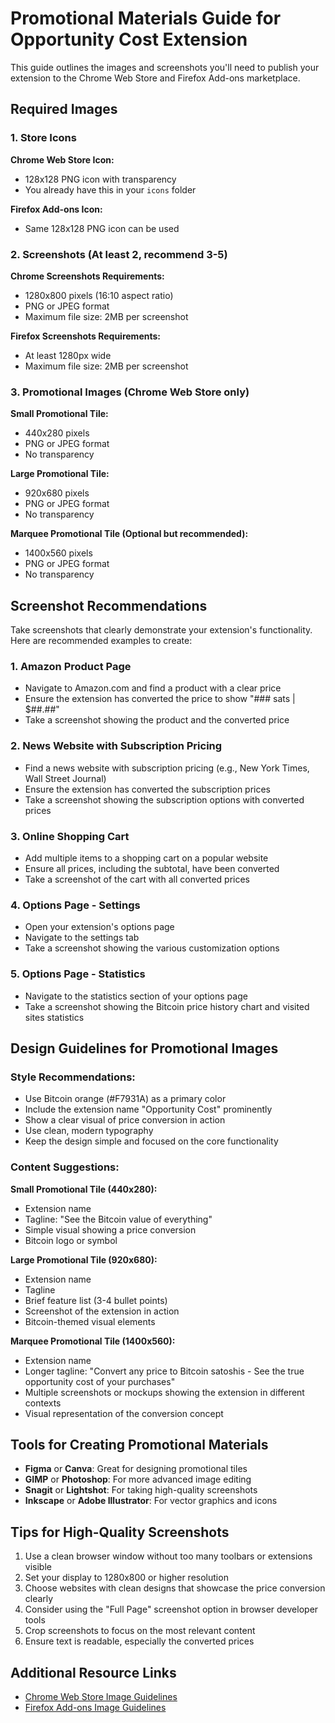 # Promotional Materials Guide for Opportunity Cost Extension

This guide outlines the images and screenshots you'll need to publish your extension to the Chrome Web Store and Firefox Add-ons marketplace.

## Required Images

### 1. Store Icons

**Chrome Web Store Icon:**
- 128x128 PNG icon with transparency
- You already have this in your `icons` folder

**Firefox Add-ons Icon:**
- Same 128x128 PNG icon can be used

### 2. Screenshots (At least 2, recommend 3-5)

**Chrome Screenshots Requirements:**
- 1280x800 pixels (16:10 aspect ratio)
- PNG or JPEG format
- Maximum file size: 2MB per screenshot

**Firefox Screenshots Requirements:**
- At least 1280px wide
- Maximum file size: 2MB per screenshot

### 3. Promotional Images (Chrome Web Store only)

**Small Promotional Tile:**
- 440x280 pixels
- PNG or JPEG format
- No transparency

**Large Promotional Tile:**
- 920x680 pixels
- PNG or JPEG format
- No transparency

**Marquee Promotional Tile (Optional but recommended):**
- 1400x560 pixels
- PNG or JPEG format
- No transparency

## Screenshot Recommendations

Take screenshots that clearly demonstrate your extension's functionality. Here are recommended examples to create:

### 1. Amazon Product Page
- Navigate to Amazon.com and find a product with a clear price
- Ensure the extension has converted the price to show "### sats | $##.##"
- Take a screenshot showing the product and the converted price

### 2. News Website with Subscription Pricing
- Find a news website with subscription pricing (e.g., New York Times, Wall Street Journal)
- Ensure the extension has converted the subscription prices
- Take a screenshot showing the subscription options with converted prices

### 3. Online Shopping Cart
- Add multiple items to a shopping cart on a popular website
- Ensure all prices, including the subtotal, have been converted
- Take a screenshot of the cart with all converted prices

### 4. Options Page - Settings
- Open your extension's options page
- Navigate to the settings tab
- Take a screenshot showing the various customization options

### 5. Options Page - Statistics
- Navigate to the statistics section of your options page
- Take a screenshot showing the Bitcoin price history chart and visited sites statistics

## Design Guidelines for Promotional Images

### Style Recommendations:
- Use Bitcoin orange (#F7931A) as a primary color
- Include the extension name "Opportunity Cost" prominently
- Show a clear visual of price conversion in action
- Use clean, modern typography
- Keep the design simple and focused on the core functionality

### Content Suggestions:

**Small Promotional Tile (440x280):**
- Extension name
- Tagline: "See the Bitcoin value of everything"
- Simple visual showing a price conversion
- Bitcoin logo or symbol

**Large Promotional Tile (920x680):**
- Extension name
- Tagline
- Brief feature list (3-4 bullet points)
- Screenshot of the extension in action
- Bitcoin-themed visual elements

**Marquee Promotional Tile (1400x560):**
- Extension name
- Longer tagline: "Convert any price to Bitcoin satoshis - See the true opportunity cost of your purchases"
- Multiple screenshots or mockups showing the extension in different contexts
- Visual representation of the conversion concept

## Tools for Creating Promotional Materials

- **Figma** or **Canva**: Great for designing promotional tiles
- **GIMP** or **Photoshop**: For more advanced image editing
- **Snagit** or **Lightshot**: For taking high-quality screenshots
- **Inkscape** or **Adobe Illustrator**: For vector graphics and icons

## Tips for High-Quality Screenshots

1. Use a clean browser window without too many toolbars or extensions visible
2. Set your display to 1280x800 or higher resolution
3. Choose websites with clean designs that showcase the price conversion clearly
4. Consider using the "Full Page" screenshot option in browser developer tools
5. Crop screenshots to focus on the most relevant content
6. Ensure text is readable, especially the converted prices

## Additional Resource Links

- [Chrome Web Store Image Guidelines](https://developer.chrome.com/docs/webstore/images/)
- [Firefox Add-ons Image Guidelines](https://extensionworkshop.com/documentation/develop/create-an-appealing-listing/)